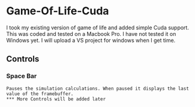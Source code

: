 # Game-Of-Life-Cuda
I took my existing version of game of life and added simple Cuda support.
This was coded and tested on a Macbook Pro. I have not tested it on Windows yet.
I will upload a VS project for windows when I get time.

## Controls
  ### Space Bar
    Pauses the simulation calculations. When paused it displays the last value of the framebuffer.
    *** More Controls will be added later
 
